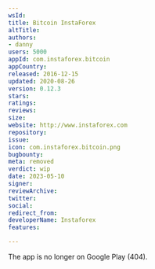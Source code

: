 ```yaml
---
wsId: 
title: Bitcoin InstaForex
altTitle: 
authors:
- danny
users: 5000
appId: com.instaforex.bitcoin
appCountry: 
released: 2016-12-15
updated: 2020-08-26
version: 0.12.3
stars: 
ratings: 
reviews: 
size: 
website: http://www.instaforex.com
repository: 
issue: 
icon: com.instaforex.bitcoin.png
bugbounty: 
meta: removed
verdict: wip
date: 2023-05-10
signer: 
reviewArchive: 
twitter: 
social: 
redirect_from: 
developerName: Instaforex
features: 

---
```


The app is no longer on Google Play (404).